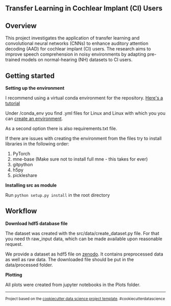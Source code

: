 Transfer Learning in Cochlear Implant (CI) Users
-----------------------------------------------------------------------------------------------------
Overview
-------------

This project investigates the application of transfer learning and convolutional neural networks (CNNs) to enhance auditory attention decoding (AAD) for cochlear implant (CI) users. The research aims to improve speech comprehension in noisy environments by adapting pre-trained models on normal-hearing (NH) datasets to CI users.


Getting started
------------

**Setting up the environment**

I recommend using a virtual conda environment for the repository. [Here's a tutorial](https://uoa-eresearch.github.io/eresearch-cookbook/recipe/2014/11/20/conda/)

Under /conda_env you find .yml files for Linux and Linux with which you you can [create an environment](https://conda.io/projects/conda/en/latest/user-guide/tasks/manage-environments.html#creating-an-environment-from-an-environment-yml-file).

As a second option there is also  requirements.txt file.

If there are issues with creating the environment from the files try to install libraries in the following order:
1. PyTorch
2. mne-base (Make sure not to install full mne - this takes for ever)
3. gitpython
4. h5py
5. pickleshare

**Installing src as module**

Run `python setup.py install` in the root directory


Workflow
------------
**Download hdf5 database file**

The dataset was created with the src/data/create_dataset.py file.
For that you need th raw_input data, which can be made available upon reasonable request.

We provide a dataset as hdf5 file on [zenodo](10.5281/zenodo.10980117).
It contains preprocessed data as well as raw data.
The downloaded file should be put in the data/processed folder.

**Plotting**

All plots were created from jupyter notebooks in the Plots folder.

--------

<p><small>Project based on the <a target="_blank" href="https://drivendata.github.io/cookiecutter-data-science/">cookiecutter data science project template</a>. #cookiecutterdatascience</small></p>

